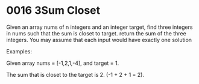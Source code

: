 # 0016 3Sum Closet

Given an array nums of n integers and an integer target, find three integers in nums 
such that the sum is closet to target. return the sum of the three integers. You may
assume that each input would have exactly one solution

Examples:

Given array nums = [-1,2,1,-4], and target = 1.

The sum that is closet to the target is 2. (-1 + 2 + 1 = 2).
